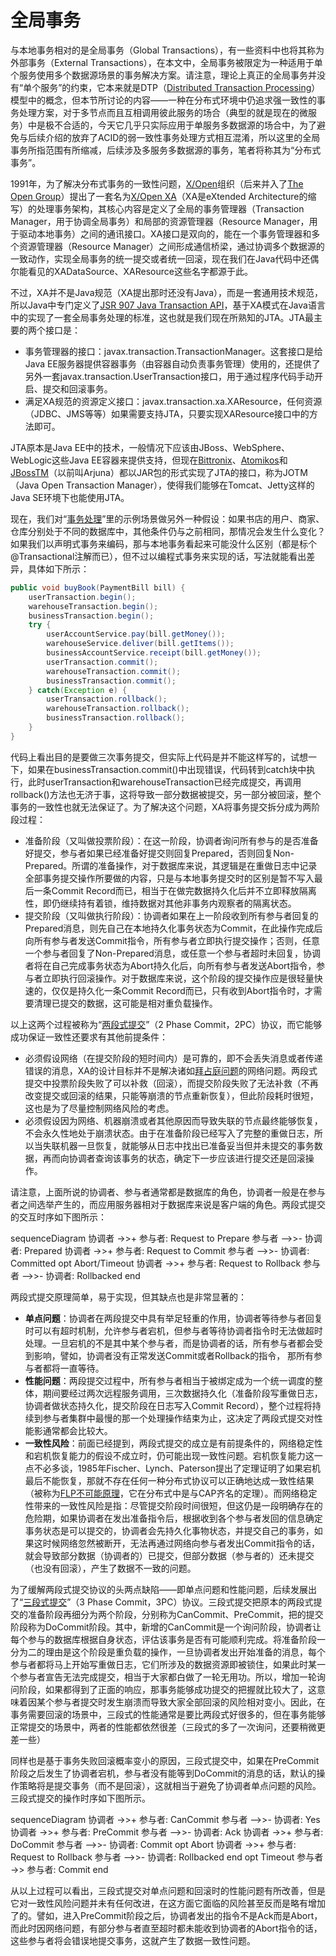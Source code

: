 # 全局事务

与本地事务相对的是全局事务（Global Transactions），有一些资料中也将其称为外部事务（External Transactions），在本文中，全局事务被限定为一种适用于单个服务使用多个数据源场景的事务解决方案。请注意，理论上真正的全局事务并没有“单个服务”的约束，它本来就是DTP（[Distributed Transaction Processing](https://en.wikipedia.org/wiki/Distributed_transaction)）模型中的概念，但本节所讨论的内容——一种在分布式环境中仍追求强一致性的事务处理方案，对于多节点而且互相调用彼此服务的场合（典型的就是现在的微服务）中是极不合适的，今天它几乎只实际应用于单服务多数据源的场合中，为了避免与后续介绍的放弃了ACID的弱一致性事务处理方式相互混淆，所以这里的全局事务所指范围有所缩减，后续涉及多服务多数据源的事务，笔者将称其为“分布式事务”。

1991年，为了解决分布式事务的一致性问题，[X/Open](https://en.wikipedia.org/wiki/X/Open)组织（后来并入了[The Open Group](https://en.wikipedia.org/wiki/The_Open_Group)）提出了一套名为[X/Open XA](https://en.wikipedia.org/wiki/X/Open_XA)（XA是eXtended Architecture的缩写）的处理事务架构，其核心内容是定义了全局的事务管理器（Transaction Manager，用于协调全局事务）和局部的资源管理器（Resource Manager，用于驱动本地事务）之间的通讯接口。XA接口是双向的，能在一个事务管理器和多个资源管理器（Resource Manager）之间形成通信桥梁，通过协调多个数据源的一致动作，实现全局事务的统一提交或者统一回滚，现在我们在Java代码中还偶尔能看见的XADataSource、XAResource这些名字都源于此。

不过，XA并不是Java规范（XA提出那时还没有Java），而是一套通用技术规范，所以Java中专门定义了[JSR 907 Java Transaction API](https://www.jcp.org/en/jsr/detail?id=907)，基于XA模式在Java语言中的实现了一套全局事务处理的标准，这也就是我们现在所熟知的JTA。JTA最主要的两个接口是：

- 事务管理器的接口：javax.transaction.TransactionManager。这套接口是给Java EE服务器提供容器事务（由容器自动负责事务管理）使用的，还提供了另外一套javax.transaction.UserTransaction接口，用于通过程序代码手动开启、提交和回滚事务。
- 满足XA规范的资源定义接口：javax.transaction.xa.XAResource，任何资源（JDBC、JMS等等）如果需要支持JTA，只要实现XAResource接口中的方法即可。

JTA原本是Java EE中的技术，一般情况下应该由JBoss、WebSphere、WebLogic这些Java EE容器来提供支持，但现在[Bittronix](https://web.archive.org/web/20100414140721/http://docs.codehaus.org/display/BTM/Home)、[Atomikos](http://www.atomikos.com/Main/TransactionsEssentials)和[JBossTM](http://www.jboss.org/jbosstm)（以前叫Arjuna）都以JAR包的形式实现了JTA的接口，称为JOTM（Java Open Transaction Manager），使得我们能够在Tomcat、Jetty这样的Java SE环境下也能使用JTA。

现在，我们对“[事务处理](/architect-perspective/general-architecture/transaction/)”里的示例场景做另外一种假设：如果书店的用户、商家、仓库分别处于不同的数据库中，其他条件仍与之前相同，那情况会发生什么变化？如果我们以声明式事务来编码，那与本地事务看起来可能没什么区别（都是标个@Transactional注解而已），但不过以编程式事务来实现的话，写法就能看出差异，具体如下所示：

```java
public void buyBook(PaymentBill bill) {
	userTransaction.begin();
    warehouseTransaction.begin();
    businessTransaction.begin();
	try {
    	userAccountService.pay(bill.getMoney());
	    warehouseService.deliver(bill.getItems());
    	businessAccountService.receipt(bill.getMoney());
        userTransaction.commit();
    	warehouseTransaction.commit();
	    businessTransaction.commit();
	} catch(Exception e) {
        userTransaction.rollback();
    	warehouseTransaction.rollback();
	    businessTransaction.rollback();
	}
}
```

代码上看出目的是要做三次事务提交，但实际上代码是并不能这样写的，试想一下，如果在businessTransaction.commit()中出现错误，代码转到catch块中执行，此时userTransaction和warehouseTransaction已经完成提交，再调用rollback()方法也无济于事，这将导致一部分数据被提交，另一部分被回滚，整个事务的一致性也就无法保证了。为了解决这个问题，XA将事务提交拆分成为两阶段过程：

- 准备阶段（又叫做投票阶段）：在这一阶段，协调者询问所有参与的是否准备好提交，参与者如果已经准备好提交则回复Prepared，否则回复Non-Prepared。所谓的准备操作，对于数据库来说，其逻辑是在重做日志中记录全部事务提交操作所要做的内容，只是与本地事务提交时的区别是暂不写入最后一条Commit Record而已，相当于在做完数据持久化后并不立即释放隔离性，即仍继续持有着锁，维持数据对其他非事务内观察者的隔离状态。
- 提交阶段（又叫做执行阶段）：协调者如果在上一阶段收到所有参与者回复的Prepared消息，则先自己在本地持久化事务状态为Commit，在此操作完成后向所有参与者发送Commit指令，所有参与者立即执行提交操作；否则，任意一个参与者回复了Non-Prepared消息，或任意一个参与者超时未回复，协调者将在自己完成事务状态为Abort持久化后，向所有参与者发送Abort指令，参与者立即执行回滚操作。对于数据库来说，这个阶段的提交操作应是很轻量快速的，仅仅是持久化一条Commit Record而已，只有收到Abort指令时，才需要清理已提交的数据，这可能是相对重负载操作。

以上这两个过程被称为“[两段式提交](https://zh.wikipedia.org/wiki/%E4%BA%8C%E9%98%B6%E6%AE%B5%E6%8F%90%E4%BA%A4)”（2 Phase Commit，2PC）协议，而它能够成功保证一致性还要求有其他前提条件：

- 必须假设网络（在提交阶段的短时间内）是可靠的，即不会丢失消息或者传递错误的消息，XA的设计目标并不是解决诸如[拜占庭问题](https://zh.wikipedia.org/wiki/%E6%8B%9C%E5%8D%A0%E5%BA%AD%E5%B0%86%E5%86%9B%E9%97%AE%E9%A2%98)的网络问题。两段式提交中投票阶段失败了可以补救（回滚），而提交阶段失败了无法补救（不再改变提交或回滚的结果，只能等崩溃的节点重新恢复），但此阶段耗时很短，这也是为了尽量控制网络风险的考虑。
- 必须假设因为网络、机器崩溃或者其他原因而导致失联的节点最终能够恢复，不会永久性地处于崩溃状态。由于在准备阶段已经写入了完整的重做日志，所以当失联机器一旦恢复，就能够从日志中找出已准备妥当但并未提交的事务数据，再而向协调者查询该事务的状态，确定下一步应该进行提交还是回滚操作。

请注意，上面所说的协调者、参与者通常都是数据库的角色，协调者一般是在参与者之间选举产生的，而应用服务器相对于数据库来说是客户端的角色。两段式提交的交互时序如下图所示：

<mermaid style="margin-bottom: 0px">
sequenceDiagram
	协调者 ->>+ 参与者: Request to Prepare
	参与者 -->>- 协调者: Prepared
	协调者 ->>+ 参与者: Request to Commit
	参与者 -->>- 协调者: Committed
    opt Abort/Timeout
        协调者 ->>+ 参与者: Request to Rollback
        参与者 -->>- 协调者: Rollbacked
    end
</mermaid>

两段式提交原理简单，易于实现，但其缺点也是非常显著的：

- **单点问题**：协调者在两段提交中具有举足轻重的作用，协调者等待参与者回复时可以有超时机制，允许参与者宕机，但参与者等待协调者指令时无法做超时处理。一旦宕机的不是其中某个参与者，而是协调者的话，所有参与者都会受到影响，譬如，协调者没有正常发送Commit或者Rollback的指令， 那所有参与者都将一直等待。
- **性能问题**：两段提交过程中，所有参与者相当于被绑定成为一个统一调度的整体，期间要经过两次远程服务调用，三次数据持久化（准备阶段写重做日志，协调者做状态持久化，提交阶段在日志写入Commit Record），整个过程将持续到参与者集群中最慢的那一个处理操作结束为止，这决定了两段式提交对性能影通常都会比较大。
- **一致性风险**：前面已经提到，两段式提交的成立是有前提条件的，网络稳定性和宕机恢复能力的假设不成立时，仍可能出现一致性问题。宕机恢复能力这一点不必多谈，1985年Fischer、Lynch、Paterson提出了定理证明了如果宕机最后不能恢复，那就不存在任何一种分布式协议可以正确地达成一致性结果（被称为[FLP不可能原理](https://en.wikipedia.org/wiki/Consensus_(computer_science)#Solvability_results_for_some_agreement_problems)，它在分布式中是与CAP齐名的定理）。而网络稳定性带来的一致性风险是指：尽管提交阶段时间很短，但这仍是一段明确存在的危险期，如果协调者在发出准备指令后，根据收到各个参与者发回的信息确定事务状态是可以提交的，协调者会先持久化事物状态，并提交自己的事务，如果这时候网络忽然被断开，无法再通过网络向参与者发出Commit指令的话，就会导致部分数据（协调者的）已提交，但部分数据（参与者的）还未提交（也没有回滚），产生了数据不一致的问题。

为了缓解两段式提交协议的头两点缺陷——即单点问题和性能问题，后续发展出了“[三段式提交](https://zh.wikipedia.org/wiki/%E4%B8%89%E9%98%B6%E6%AE%B5%E6%8F%90%E4%BA%A4)”（3 Phase Commit，3PC）协议。三段式提交把原本的两段式提交的准备阶段再细分为两个阶段，分别称为CanCommit、PreCommit，把的提交阶段称为DoCommit阶段。其中，新增的CanCommit是一个询问阶段，协调者让每个参与的数据库根据自身状态，评估该事务是否有可能顺利完成。将准备阶段一分为二的理由是这个阶段是重负载的操作，一旦协调者发出开始准备的消息，每个参与者都将马上开始写重做日志，它们所涉及的数据资源即被锁住，如果此时某一个参与者宣告无法完成提交，相当于大家都白做了一轮无用功。所以，增加一轮询问阶段，如果都得到了正面的响应，那事务能够成功提交的把握就比较大了，这意味着因某个参与者提交时发生崩溃而导致大家全部回滚的风险相对变小。因此，在事务需要回滚的场景中，三段式的性能通常是要比两段式好很多的，但在事务能够正常提交的场景中，两者的性能都依然很差（三段式的多了一次询问，还要稍微更差一些）

同样也是基于事务失败回滚概率变小的原因，三段式提交中，如果在PreCommit阶段之后发生了协调者宕机，参与者没有能等到DoCommit的消息的话，默认的操作策略将是提交事务（而不是回滚），这就相当于避免了协调者单点问题的风险。三段式提交的操作时序如下图所示。

<mermaid  style="margin-bottom: 0px">
sequenceDiagram
	协调者 ->>+ 参与者: CanCommit
	参与者 -->>- 协调者: Yes
	协调者 ->>+ 参与者: PreCommit
	参与者 -->>- 协调者: Ack
	协调者 ->>+ 参与者: DoCommit
	参与者 -->>- 协调者: Commit
	opt Abort
        协调者 ->>+ 参与者: Request to Rollback
        参与者 -->>- 协调者: Rollbacked
    end
    opt Timeout
        参与者 ->> 参与者: Commit
    end
</mermaid>

从以上过程可以看出，三段式提交对单点问题和回滚时的性能问题有所改善，但是它对一致性风险问题并未有任何改进，在这方面它面临的风险甚至反而是略有增加了的。譬如，进入PreCommit阶段之后，协调者发出的指令不是Ack而是Abort，而此时因网络问题，有部分参与者直至超时都未能收到协调者的Abort指令的话，这些参与者将会错误地提交事务，这就产生了数据一致性问题。